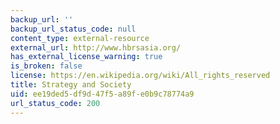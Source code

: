 ```yaml
---
backup_url: ''
backup_url_status_code: null
content_type: external-resource
external_url: http://www.hbrsasia.org/
has_external_license_warning: true
is_broken: false
license: https://en.wikipedia.org/wiki/All_rights_reserved
title: Strategy and Society
uid: ee19ded5-df9d-47f5-a89f-e0b9c78774a9
url_status_code: 200
---
```

